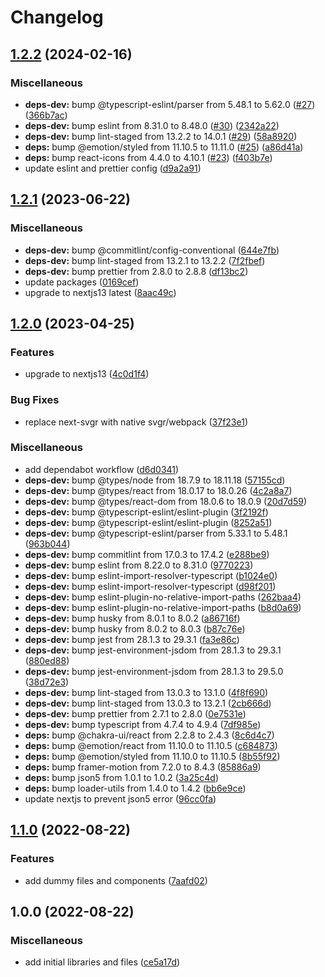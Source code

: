 # Changelog

## [1.2.2](https://github.com/niikkiin/nextjs-typescript-chakra-ui-template/compare/v1.2.1...v1.2.2) (2024-02-16)


### Miscellaneous

* **deps-dev:** bump @typescript-eslint/parser from 5.48.1 to 5.62.0 ([#27](https://github.com/niikkiin/nextjs-typescript-chakra-ui-template/issues/27)) ([366b7ac](https://github.com/niikkiin/nextjs-typescript-chakra-ui-template/commit/366b7ac9c9d001237189b9be87bd57f3119e3996))
* **deps-dev:** bump eslint from 8.31.0 to 8.48.0 ([#30](https://github.com/niikkiin/nextjs-typescript-chakra-ui-template/issues/30)) ([2342a22](https://github.com/niikkiin/nextjs-typescript-chakra-ui-template/commit/2342a2237d832203920db20813cea79035a22f50))
* **deps-dev:** bump lint-staged from 13.2.2 to 14.0.1 ([#29](https://github.com/niikkiin/nextjs-typescript-chakra-ui-template/issues/29)) ([58a8920](https://github.com/niikkiin/nextjs-typescript-chakra-ui-template/commit/58a8920154d81a9add2d4f06ae6218100a8760c0))
* **deps:** bump @emotion/styled from 11.10.5 to 11.11.0 ([#25](https://github.com/niikkiin/nextjs-typescript-chakra-ui-template/issues/25)) ([a86d41a](https://github.com/niikkiin/nextjs-typescript-chakra-ui-template/commit/a86d41a2ed033aad34e89d8f5bde8e0afcf30cac))
* **deps:** bump react-icons from 4.4.0 to 4.10.1 ([#23](https://github.com/niikkiin/nextjs-typescript-chakra-ui-template/issues/23)) ([f403b7e](https://github.com/niikkiin/nextjs-typescript-chakra-ui-template/commit/f403b7e0adb321b455058da39a14dfe6cb8618cd))
* update eslint and prettier config ([d9a2a91](https://github.com/niikkiin/nextjs-typescript-chakra-ui-template/commit/d9a2a9106d00afde2ad47f0dca16ec998aa9c6db))

## [1.2.1](https://github.com/niikkiin/nextjs-typescript-chakra-ui-template/compare/v1.2.0...v1.2.1) (2023-06-22)


### Miscellaneous

* **deps-dev:** bump @commitlint/config-conventional ([644e7fb](https://github.com/niikkiin/nextjs-typescript-chakra-ui-template/commit/644e7fbe647f83d11ebbdbdffdb26fd515ba6555))
* **deps-dev:** bump lint-staged from 13.2.1 to 13.2.2 ([7f2fbef](https://github.com/niikkiin/nextjs-typescript-chakra-ui-template/commit/7f2fbef7cc68d65440dd9379972e7c1540646770))
* **deps-dev:** bump prettier from 2.8.0 to 2.8.8 ([df13bc2](https://github.com/niikkiin/nextjs-typescript-chakra-ui-template/commit/df13bc2d9290dd4ca8bc33395d846f70fa5b13e5))
* update packages ([0169cef](https://github.com/niikkiin/nextjs-typescript-chakra-ui-template/commit/0169cef36a07b89fd72064ed2567c24d2ca84f75))
* upgrade to nextjs13 latest ([8aac49c](https://github.com/niikkiin/nextjs-typescript-chakra-ui-template/commit/8aac49c1367d1365602e9a3028379f8a437e0d08))

## [1.2.0](https://github.com/niikkiin/nextjs-typescript-chakra-ui-template/compare/v1.1.0...v1.2.0) (2023-04-25)


### Features

* upgrade to nextjs13 ([4c0d1f4](https://github.com/niikkiin/nextjs-typescript-chakra-ui-template/commit/4c0d1f46dc34e39dcf184f0b77db6fbeabf98ae0))


### Bug Fixes

* replace next-svgr with native svgr/webpack ([37f23e1](https://github.com/niikkiin/nextjs-typescript-chakra-ui-template/commit/37f23e1497ac97569b57dd1ea59a42caf9289ad9))


### Miscellaneous

* add dependabot workflow ([d6d0341](https://github.com/niikkiin/nextjs-typescript-chakra-ui-template/commit/d6d03418167e265631b11d5a831c063583961ea7))
* **deps-dev:** bump @types/node from 18.7.9 to 18.11.18 ([57155cd](https://github.com/niikkiin/nextjs-typescript-chakra-ui-template/commit/57155cd3e2fcce819bdf0dc6c12087d38b11d298))
* **deps-dev:** bump @types/react from 18.0.17 to 18.0.26 ([4c2a8a7](https://github.com/niikkiin/nextjs-typescript-chakra-ui-template/commit/4c2a8a736163668f1a118d17b5017952d35b73b0))
* **deps-dev:** bump @types/react-dom from 18.0.6 to 18.0.9 ([20d7d59](https://github.com/niikkiin/nextjs-typescript-chakra-ui-template/commit/20d7d59dd24a7cc0b5e36402c37723549bad6646))
* **deps-dev:** bump @typescript-eslint/eslint-plugin ([3f2192f](https://github.com/niikkiin/nextjs-typescript-chakra-ui-template/commit/3f2192ff1c2c801fb3c612f4afe3de37ebe0e1ee))
* **deps-dev:** bump @typescript-eslint/eslint-plugin ([8252a51](https://github.com/niikkiin/nextjs-typescript-chakra-ui-template/commit/8252a5165cc732476eb3744b5f3a40f38bdde748))
* **deps-dev:** bump @typescript-eslint/parser from 5.33.1 to 5.48.1 ([963b044](https://github.com/niikkiin/nextjs-typescript-chakra-ui-template/commit/963b044fca4158f0477d8a7ec960838f45c6a4a0))
* **deps-dev:** bump commitlint from 17.0.3 to 17.4.2 ([e288be9](https://github.com/niikkiin/nextjs-typescript-chakra-ui-template/commit/e288be9f5c86548f3d6d6cec7c99f816f57b5e24))
* **deps-dev:** bump eslint from 8.22.0 to 8.31.0 ([9770223](https://github.com/niikkiin/nextjs-typescript-chakra-ui-template/commit/9770223cd111dd0366278bd08b7e829c6b3f4201))
* **deps-dev:** bump eslint-import-resolver-typescript ([b1024e0](https://github.com/niikkiin/nextjs-typescript-chakra-ui-template/commit/b1024e06c5fbfe068e9ad715321eb4f8ccb00f5f))
* **deps-dev:** bump eslint-import-resolver-typescript ([d98f201](https://github.com/niikkiin/nextjs-typescript-chakra-ui-template/commit/d98f2010328a7aa3bd80484206e8f19eee89674c))
* **deps-dev:** bump eslint-plugin-no-relative-import-paths ([262baa4](https://github.com/niikkiin/nextjs-typescript-chakra-ui-template/commit/262baa425959e0c10f444721572bfe78bb40f10c))
* **deps-dev:** bump eslint-plugin-no-relative-import-paths ([b8d0a69](https://github.com/niikkiin/nextjs-typescript-chakra-ui-template/commit/b8d0a6905f8133420d28520b1b3e540231f15ea2))
* **deps-dev:** bump husky from 8.0.1 to 8.0.2 ([a86716f](https://github.com/niikkiin/nextjs-typescript-chakra-ui-template/commit/a86716fce18c96f03c62e41430bc7d6922828642))
* **deps-dev:** bump husky from 8.0.2 to 8.0.3 ([b87c76e](https://github.com/niikkiin/nextjs-typescript-chakra-ui-template/commit/b87c76e87ba1defa821428fe01dc639737eaa940))
* **deps-dev:** bump jest from 28.1.3 to 29.3.1 ([fa3e86c](https://github.com/niikkiin/nextjs-typescript-chakra-ui-template/commit/fa3e86c9ee0afdd05ae888f7fe54cbc52d968756))
* **deps-dev:** bump jest-environment-jsdom from 28.1.3 to 29.3.1 ([880ed88](https://github.com/niikkiin/nextjs-typescript-chakra-ui-template/commit/880ed8852d848eaad2cd8d71c85dd709eac38d04))
* **deps-dev:** bump jest-environment-jsdom from 28.1.3 to 29.5.0 ([38d72e3](https://github.com/niikkiin/nextjs-typescript-chakra-ui-template/commit/38d72e34a9f33c2ec8da0ec3b0cb438ceddc82a2))
* **deps-dev:** bump lint-staged from 13.0.3 to 13.1.0 ([4f8f690](https://github.com/niikkiin/nextjs-typescript-chakra-ui-template/commit/4f8f6900a7d0462ec41a6fafb967971e64564d36))
* **deps-dev:** bump lint-staged from 13.0.3 to 13.2.1 ([2cb666d](https://github.com/niikkiin/nextjs-typescript-chakra-ui-template/commit/2cb666d516cc9beda4077d3f89aad689d224782a))
* **deps-dev:** bump prettier from 2.7.1 to 2.8.0 ([0e7531e](https://github.com/niikkiin/nextjs-typescript-chakra-ui-template/commit/0e7531ee889da7b38e75d3b078342da89be04347))
* **deps-dev:** bump typescript from 4.7.4 to 4.9.4 ([7df985e](https://github.com/niikkiin/nextjs-typescript-chakra-ui-template/commit/7df985e0782afb9c7730caa90b146bbeeebfe591))
* **deps:** bump @chakra-ui/react from 2.2.8 to 2.4.3 ([8c6d4c7](https://github.com/niikkiin/nextjs-typescript-chakra-ui-template/commit/8c6d4c76fc05b0b325acc6dad0aad09608096219))
* **deps:** bump @emotion/react from 11.10.0 to 11.10.5 ([c684873](https://github.com/niikkiin/nextjs-typescript-chakra-ui-template/commit/c684873410086202360beb6a59050deb569035b7))
* **deps:** bump @emotion/styled from 11.10.0 to 11.10.5 ([8b55f92](https://github.com/niikkiin/nextjs-typescript-chakra-ui-template/commit/8b55f920d77ef58a105221ca1dab266fccd2c968))
* **deps:** bump framer-motion from 7.2.0 to 8.4.3 ([85886a9](https://github.com/niikkiin/nextjs-typescript-chakra-ui-template/commit/85886a9392fcc4a14958d027e683f8fded6d3ff1))
* **deps:** bump json5 from 1.0.1 to 1.0.2 ([3a25c4d](https://github.com/niikkiin/nextjs-typescript-chakra-ui-template/commit/3a25c4decd3c4b8384a17638d81d6371582b4507))
* **deps:** bump loader-utils from 1.4.0 to 1.4.2 ([bb6e9ce](https://github.com/niikkiin/nextjs-typescript-chakra-ui-template/commit/bb6e9ce3fcbeb693c66b47f8977e784e9b958874))
* update nextjs to prevent json5 error ([96cc0fa](https://github.com/niikkiin/nextjs-typescript-chakra-ui-template/commit/96cc0fadb816239320094dd6b6e2e3eaeb2662ce))

## [1.1.0](https://github.com/niikkiin/nextjs-typescript-chakra-ui-template/compare/v1.0.0...v1.1.0) (2022-08-22)


### Features

* add dummy files and components ([7aafd02](https://github.com/niikkiin/nextjs-typescript-chakra-ui-template/commit/7aafd0201c1c54e1d4af5adee1bb483f52602def))

## 1.0.0 (2022-08-22)


### Miscellaneous

* add initial libraries and files ([ce5a17d](https://github.com/niikkiin/nextjs-typescript-chakra-ui-template/commit/ce5a17d959639d0cd61b531abdba23c70ee62045))
